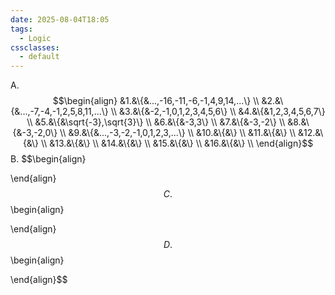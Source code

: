 ```yaml
---
date: 2025-08-04T18:05
tags:
  - Logic
cssclasses:
  - default
---
```

A.
$$\begin{align}
&1.&\{&...,-16,-11,-6,-1,4,9,14,...\} \\
&2.&\{&...,-7,-4,-1,2,5,8,11,...\} \\
&3.&\{&-2,-1,0,1,2,3,4,5,6\} \\
&4.&\{&1,2,3,4,5,6,7\} \\
&5.&\{&\sqrt{-3},\sqrt{3}\} \\
&6.&\{&-3,3\} \\
&7.&\{&-3,-2\} \\
&8.&\{&-3,-2,0\} \\
&9.&\{&...,-3,-2,-1,0,1,2,3,...\} \\
&10.&\{&\} \\
&11.&\{&\} \\
&12.&\{&\} \\
&13.&\{&\} \\
&14.&\{&\} \\
&15.&\{&\} \\
&16.&\{&\} \\
\end{align}$$
B.
$$\begin{align}

\end{align}$$
C.
$$\begin{align}

\end{align}$$
D.
$$\begin{align}

\end{align}$$